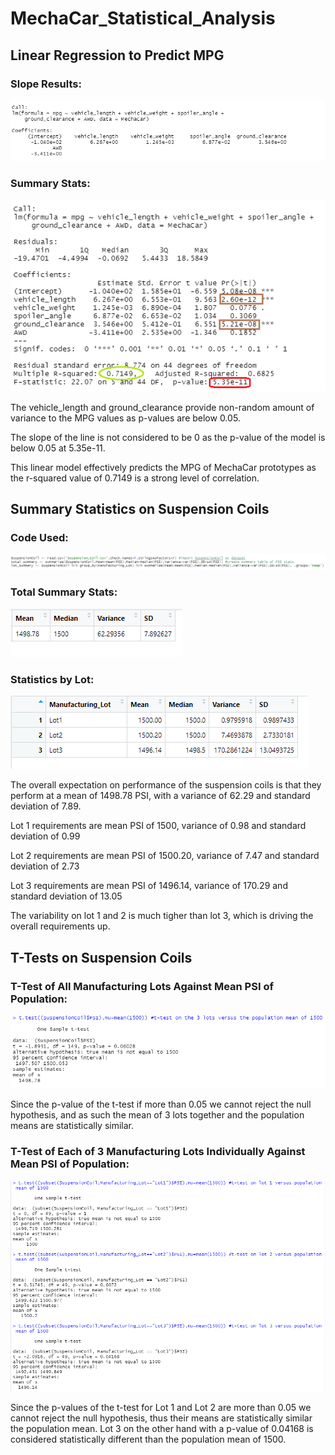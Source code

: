 # MechaCar_Statistical_Analysis

## Linear Regression to Predict MPG
### Slope Results:
![Slope results](https://github.com/tessiertodd/MechaCar_Statistical_Analysis/blob/main/Deliverable%201%20coefficients.png)

### Summary Stats:
![Linear chart results](https://github.com/tessiertodd/MechaCar_Statistical_Analysis/blob/main/Deliverable%201.png)

The vehicle_length and ground_clearance provide non-random amount of variance to the MPG values as p-values are below 0.05.

The slope of the line is not considered to be 0 as the p-value of the model is below 0.05 at 5.35e-11.

This linear model effectively predicts the MPG of MechaCar prototypes as the r-squared value of 0.7149 is a strong level of correlation.



## Summary Statistics on Suspension Coils
### Code Used:
![Code snippet](https://github.com/tessiertodd/MechaCar_Statistical_Analysis/blob/main/Deliverable%202%20-%20code.png)

### Total Summary Stats:
![Total summary](https://github.com/tessiertodd/MechaCar_Statistical_Analysis/blob/main/Deliverable%202%20-%20total_summary.png)

### Statistics by Lot:
![Lot stats](https://github.com/tessiertodd/MechaCar_Statistical_Analysis/blob/main/Deliverable%202%20-%20lot_summary.png)

The overall expectation on performance of the suspension coils is that they perform at a mean of 1498.78 PSI, with a variance of 62.29 and standard deviation of 7.89.

Lot 1 requirements are mean PSI of 1500, variance of 0.98 and standard deviation of 0.99

Lot 2 requirements are mean PSI of 1500.20, variance of 7.47 and standard deviation of 2.73

Lot 3 requirements are mean PSI of 1496.14, variance of 170.29 and standard deviation of 13.05

The variability on lot 1 and 2 is much tigher than lot 3, which is driving the overall requirements up.


## T-Tests on Suspension Coils
### T-Test of All Manufacturing Lots Against Mean PSI of Population:
![All lots versus population](https://github.com/tessiertodd/MechaCar_Statistical_Analysis/blob/main/Deliverable%203%20-%20all%20lots%20together%20versus%20population.png)

Since the p-value of the t-test if more than 0.05 we cannot reject the null hypothesis, and as such the mean of 3 lots together and the population means are statistically similar.


### T-Test of Each of 3 Manufacturing Lots Individually Against Mean PSI of Population:
![Each lot versus population](https://github.com/tessiertodd/MechaCar_Statistical_Analysis/blob/main/Deliverable%203%20-%20each%20lot%20versus%20population.png)

Since the p-values of the t-test for Lot 1 and Lot 2 are more than 0.05 we cannot reject the null hypothesis, thus their means are statistically similar the population mean. Lot 3 on the other hand with a p-value of 0.04168 is considered statistically different than the population mean of 1500.


